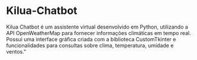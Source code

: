 # Kilua-Chatbot
Kilua Chatbot é um assistente virtual desenvolvido em Python, utilizando a API OpenWeatherMap para fornecer informações climáticas em tempo real. Possui uma  interface gráfica criada com a biblioteca CustomTkinter e funcionalidades para consultas sobre clima, temperatura, umidade e ventos."
